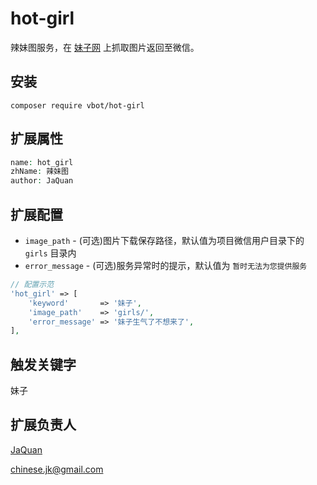# hot-girl
辣妹图服务，在 [妹子网](http://www.mmjpg.com/) 上抓取图片返回至微信。

## 安装

```
composer require vbot/hot-girl
```

## 扩展属性

```php
name: hot_girl
zhName: 辣妹图
author: JaQuan
```

## 扩展配置

* `image_path` - (可选)图片下载保存路径，默认值为项目微信用户目录下的 `girls` 目录内
* `error_message` - (可选)服务异常时的提示，默认值为 `暂时无法为您提供服务`

```php
// 配置示范
'hot_girl' => [
    'keyword'       => '妹子',
    'image_path'    => 'girls/',
    'error_message' => '妹子生气了不想来了',
],
```

## 触发关键字

妹子

## 扩展负责人

[JaQuan](https://github.com/springjk)

chinese.jk@gmail.com